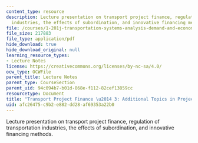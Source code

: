```yaml
---
content_type: resource
description: Lecture presentation on transport project finance, regulation of transportation
  industries, the effects of subordination, and innovative financing methods.
file: /courses/1-201j-transportation-systems-analysis-demand-and-economics-fall-2008/afc26475c9b2e882dd28af69353a22b0_MIT1_201JF08_lec21.pdf
file_size: 217883
file_type: application/pdf
hide_download: true
hide_download_original: null
learning_resource_types:
- Lecture Notes
license: https://creativecommons.org/licenses/by-nc-sa/4.0/
ocw_type: OCWFile
parent_title: Lecture Notes
parent_type: CourseSection
parent_uid: 94c094b7-b01d-868e-f112-82cef13859cc
resourcetype: Document
title: "Transport Project Finance \u2014 3: Additional Topics in Project Finance"
uid: afc26475-c9b2-e882-dd28-af69353a22b0
---
```

Lecture presentation on transport project finance, regulation of transportation industries, the effects of subordination, and innovative financing methods.